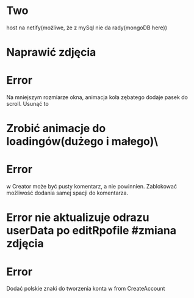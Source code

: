 # Two 
host na netify(możliwe, że z mySql nie da rady(mongoDB here))

# Naprawić zdjęcia

# Error
Na mniejszym rozmiarze okna, animacja koła zębatego dodaje pasek do scroll. Usunąć to
# Zrobić animacje do loadingów(dużego i małego)\

# Error 
 w Creator może być pusty komentarz, a nie powinnien. Zablokować możliwość dodania samej spacji do komentarza.
 
# Error nie aktualizuje odrazu userData po editRpofile #zmiana zdjęcia 


# Error
Dodać polskie znaki do tworzenia konta w from CreateAccount 




